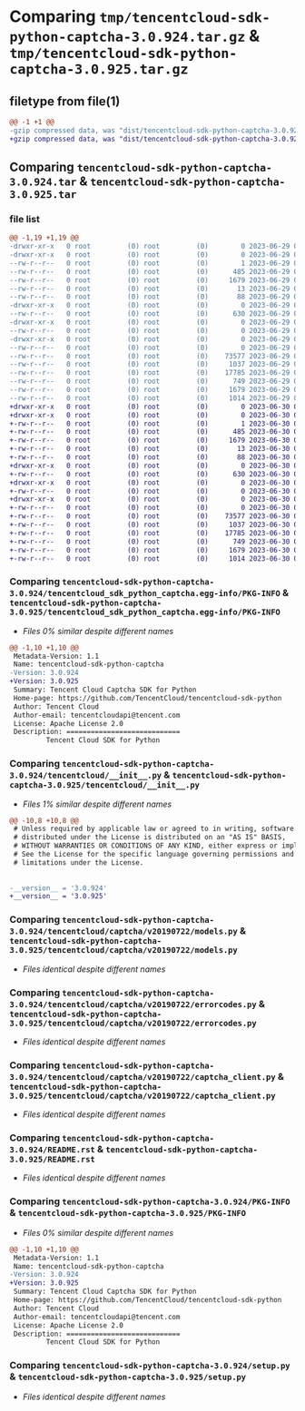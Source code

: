 # Comparing `tmp/tencentcloud-sdk-python-captcha-3.0.924.tar.gz` & `tmp/tencentcloud-sdk-python-captcha-3.0.925.tar.gz`

## filetype from file(1)

```diff
@@ -1 +1 @@
-gzip compressed data, was "dist/tencentcloud-sdk-python-captcha-3.0.924.tar", last modified: Thu Jun 29 00:25:17 2023, max compression
+gzip compressed data, was "dist/tencentcloud-sdk-python-captcha-3.0.925.tar", last modified: Fri Jun 30 02:01:44 2023, max compression
```

## Comparing `tencentcloud-sdk-python-captcha-3.0.924.tar` & `tencentcloud-sdk-python-captcha-3.0.925.tar`

### file list

```diff
@@ -1,19 +1,19 @@
-drwxr-xr-x   0 root         (0) root         (0)        0 2023-06-29 00:25:17.000000 tencentcloud-sdk-python-captcha-3.0.924/
-drwxr-xr-x   0 root         (0) root         (0)        0 2023-06-29 00:25:17.000000 tencentcloud-sdk-python-captcha-3.0.924/tencentcloud_sdk_python_captcha.egg-info/
--rw-r--r--   0 root         (0) root         (0)        1 2023-06-29 00:25:17.000000 tencentcloud-sdk-python-captcha-3.0.924/tencentcloud_sdk_python_captcha.egg-info/dependency_links.txt
--rw-r--r--   0 root         (0) root         (0)      485 2023-06-29 00:25:17.000000 tencentcloud-sdk-python-captcha-3.0.924/tencentcloud_sdk_python_captcha.egg-info/SOURCES.txt
--rw-r--r--   0 root         (0) root         (0)     1679 2023-06-29 00:25:17.000000 tencentcloud-sdk-python-captcha-3.0.924/tencentcloud_sdk_python_captcha.egg-info/PKG-INFO
--rw-r--r--   0 root         (0) root         (0)       13 2023-06-29 00:25:17.000000 tencentcloud-sdk-python-captcha-3.0.924/tencentcloud_sdk_python_captcha.egg-info/top_level.txt
--rw-r--r--   0 root         (0) root         (0)       88 2023-06-29 00:25:17.000000 tencentcloud-sdk-python-captcha-3.0.924/setup.cfg
-drwxr-xr-x   0 root         (0) root         (0)        0 2023-06-29 00:25:17.000000 tencentcloud-sdk-python-captcha-3.0.924/tencentcloud/
--rw-r--r--   0 root         (0) root         (0)      630 2023-06-29 00:25:17.000000 tencentcloud-sdk-python-captcha-3.0.924/tencentcloud/__init__.py
-drwxr-xr-x   0 root         (0) root         (0)        0 2023-06-29 00:25:17.000000 tencentcloud-sdk-python-captcha-3.0.924/tencentcloud/captcha/
--rw-r--r--   0 root         (0) root         (0)        0 2023-06-29 00:25:17.000000 tencentcloud-sdk-python-captcha-3.0.924/tencentcloud/captcha/__init__.py
-drwxr-xr-x   0 root         (0) root         (0)        0 2023-06-29 00:25:17.000000 tencentcloud-sdk-python-captcha-3.0.924/tencentcloud/captcha/v20190722/
--rw-r--r--   0 root         (0) root         (0)        0 2023-06-29 00:25:17.000000 tencentcloud-sdk-python-captcha-3.0.924/tencentcloud/captcha/v20190722/__init__.py
--rw-r--r--   0 root         (0) root         (0)    73577 2023-06-29 00:25:17.000000 tencentcloud-sdk-python-captcha-3.0.924/tencentcloud/captcha/v20190722/models.py
--rw-r--r--   0 root         (0) root         (0)     1037 2023-06-29 00:25:17.000000 tencentcloud-sdk-python-captcha-3.0.924/tencentcloud/captcha/v20190722/errorcodes.py
--rw-r--r--   0 root         (0) root         (0)    17785 2023-06-29 00:25:17.000000 tencentcloud-sdk-python-captcha-3.0.924/tencentcloud/captcha/v20190722/captcha_client.py
--rw-r--r--   0 root         (0) root         (0)      749 2023-06-29 00:25:17.000000 tencentcloud-sdk-python-captcha-3.0.924/README.rst
--rw-r--r--   0 root         (0) root         (0)     1679 2023-06-29 00:25:17.000000 tencentcloud-sdk-python-captcha-3.0.924/PKG-INFO
--rw-r--r--   0 root         (0) root         (0)     1014 2023-06-29 00:25:17.000000 tencentcloud-sdk-python-captcha-3.0.924/setup.py
+drwxr-xr-x   0 root         (0) root         (0)        0 2023-06-30 02:01:44.000000 tencentcloud-sdk-python-captcha-3.0.925/
+drwxr-xr-x   0 root         (0) root         (0)        0 2023-06-30 02:01:44.000000 tencentcloud-sdk-python-captcha-3.0.925/tencentcloud_sdk_python_captcha.egg-info/
+-rw-r--r--   0 root         (0) root         (0)        1 2023-06-30 02:01:44.000000 tencentcloud-sdk-python-captcha-3.0.925/tencentcloud_sdk_python_captcha.egg-info/dependency_links.txt
+-rw-r--r--   0 root         (0) root         (0)      485 2023-06-30 02:01:44.000000 tencentcloud-sdk-python-captcha-3.0.925/tencentcloud_sdk_python_captcha.egg-info/SOURCES.txt
+-rw-r--r--   0 root         (0) root         (0)     1679 2023-06-30 02:01:44.000000 tencentcloud-sdk-python-captcha-3.0.925/tencentcloud_sdk_python_captcha.egg-info/PKG-INFO
+-rw-r--r--   0 root         (0) root         (0)       13 2023-06-30 02:01:44.000000 tencentcloud-sdk-python-captcha-3.0.925/tencentcloud_sdk_python_captcha.egg-info/top_level.txt
+-rw-r--r--   0 root         (0) root         (0)       88 2023-06-30 02:01:44.000000 tencentcloud-sdk-python-captcha-3.0.925/setup.cfg
+drwxr-xr-x   0 root         (0) root         (0)        0 2023-06-30 02:01:44.000000 tencentcloud-sdk-python-captcha-3.0.925/tencentcloud/
+-rw-r--r--   0 root         (0) root         (0)      630 2023-06-30 02:01:44.000000 tencentcloud-sdk-python-captcha-3.0.925/tencentcloud/__init__.py
+drwxr-xr-x   0 root         (0) root         (0)        0 2023-06-30 02:01:44.000000 tencentcloud-sdk-python-captcha-3.0.925/tencentcloud/captcha/
+-rw-r--r--   0 root         (0) root         (0)        0 2023-06-30 02:01:44.000000 tencentcloud-sdk-python-captcha-3.0.925/tencentcloud/captcha/__init__.py
+drwxr-xr-x   0 root         (0) root         (0)        0 2023-06-30 02:01:44.000000 tencentcloud-sdk-python-captcha-3.0.925/tencentcloud/captcha/v20190722/
+-rw-r--r--   0 root         (0) root         (0)        0 2023-06-30 02:01:44.000000 tencentcloud-sdk-python-captcha-3.0.925/tencentcloud/captcha/v20190722/__init__.py
+-rw-r--r--   0 root         (0) root         (0)    73577 2023-06-30 02:01:44.000000 tencentcloud-sdk-python-captcha-3.0.925/tencentcloud/captcha/v20190722/models.py
+-rw-r--r--   0 root         (0) root         (0)     1037 2023-06-30 02:01:44.000000 tencentcloud-sdk-python-captcha-3.0.925/tencentcloud/captcha/v20190722/errorcodes.py
+-rw-r--r--   0 root         (0) root         (0)    17785 2023-06-30 02:01:44.000000 tencentcloud-sdk-python-captcha-3.0.925/tencentcloud/captcha/v20190722/captcha_client.py
+-rw-r--r--   0 root         (0) root         (0)      749 2023-06-30 02:01:44.000000 tencentcloud-sdk-python-captcha-3.0.925/README.rst
+-rw-r--r--   0 root         (0) root         (0)     1679 2023-06-30 02:01:44.000000 tencentcloud-sdk-python-captcha-3.0.925/PKG-INFO
+-rw-r--r--   0 root         (0) root         (0)     1014 2023-06-30 02:01:44.000000 tencentcloud-sdk-python-captcha-3.0.925/setup.py
```

### Comparing `tencentcloud-sdk-python-captcha-3.0.924/tencentcloud_sdk_python_captcha.egg-info/PKG-INFO` & `tencentcloud-sdk-python-captcha-3.0.925/tencentcloud_sdk_python_captcha.egg-info/PKG-INFO`

 * *Files 0% similar despite different names*

```diff
@@ -1,10 +1,10 @@
 Metadata-Version: 1.1
 Name: tencentcloud-sdk-python-captcha
-Version: 3.0.924
+Version: 3.0.925
 Summary: Tencent Cloud Captcha SDK for Python
 Home-page: https://github.com/TencentCloud/tencentcloud-sdk-python
 Author: Tencent Cloud
 Author-email: tencentcloudapi@tencent.com
 License: Apache License 2.0
 Description: ============================
         Tencent Cloud SDK for Python
```

### Comparing `tencentcloud-sdk-python-captcha-3.0.924/tencentcloud/__init__.py` & `tencentcloud-sdk-python-captcha-3.0.925/tencentcloud/__init__.py`

 * *Files 1% similar despite different names*

```diff
@@ -10,8 +10,8 @@
 # Unless required by applicable law or agreed to in writing, software
 # distributed under the License is distributed on an "AS IS" BASIS,
 # WITHOUT WARRANTIES OR CONDITIONS OF ANY KIND, either express or implied.
 # See the License for the specific language governing permissions and
 # limitations under the License.
 
 
-__version__ = '3.0.924'
+__version__ = '3.0.925'
```

### Comparing `tencentcloud-sdk-python-captcha-3.0.924/tencentcloud/captcha/v20190722/models.py` & `tencentcloud-sdk-python-captcha-3.0.925/tencentcloud/captcha/v20190722/models.py`

 * *Files identical despite different names*

### Comparing `tencentcloud-sdk-python-captcha-3.0.924/tencentcloud/captcha/v20190722/errorcodes.py` & `tencentcloud-sdk-python-captcha-3.0.925/tencentcloud/captcha/v20190722/errorcodes.py`

 * *Files identical despite different names*

### Comparing `tencentcloud-sdk-python-captcha-3.0.924/tencentcloud/captcha/v20190722/captcha_client.py` & `tencentcloud-sdk-python-captcha-3.0.925/tencentcloud/captcha/v20190722/captcha_client.py`

 * *Files identical despite different names*

### Comparing `tencentcloud-sdk-python-captcha-3.0.924/README.rst` & `tencentcloud-sdk-python-captcha-3.0.925/README.rst`

 * *Files identical despite different names*

### Comparing `tencentcloud-sdk-python-captcha-3.0.924/PKG-INFO` & `tencentcloud-sdk-python-captcha-3.0.925/PKG-INFO`

 * *Files 0% similar despite different names*

```diff
@@ -1,10 +1,10 @@
 Metadata-Version: 1.1
 Name: tencentcloud-sdk-python-captcha
-Version: 3.0.924
+Version: 3.0.925
 Summary: Tencent Cloud Captcha SDK for Python
 Home-page: https://github.com/TencentCloud/tencentcloud-sdk-python
 Author: Tencent Cloud
 Author-email: tencentcloudapi@tencent.com
 License: Apache License 2.0
 Description: ============================
         Tencent Cloud SDK for Python
```

### Comparing `tencentcloud-sdk-python-captcha-3.0.924/setup.py` & `tencentcloud-sdk-python-captcha-3.0.925/setup.py`

 * *Files identical despite different names*

